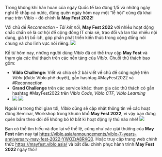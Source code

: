 Trong không khí hân hoan của ngày Quốc tế lao động 1/5 và những ngày nghỉ lễ khắp cả nước, đừng quên ngày hôm nay một “lễ hội” cũng đã khai mạc trên Viblo - đó chính là **May Fest 2022!**

Với chủ đề *Reconnection - Tái kết nối*, **May Fest 2022** với nhiều hoạt động chắc chắn sẽ là cơ hội để cộng đồng IT chia sẻ, trao đổi và lan tỏa nhiều nội dung, giá trị bổ ích, góp phần phát triển kiến thức trong cộng đồng nói chung và cho lĩnh vực nói riêng.
![](https://images.viblo.asia/ecdf50ad-973e-4f21-b4ec-c2161b8dfd93.png)

Kể từ hôm nay, những người dùng *Viblo* đã có thể truy cập **May Fest** và tham gia các thử thách trên các nền tảng của *Viblo*. Chuỗi thử thách bao gồm:
* **Viblo Challenge:** Viết và chia sẻ 2 bài viết về chủ đề công nghệ trên *Viblo* (được Viblo phê duyệt), gắn hashtag #MayFest2022 và #Reconnection
* **Grand Challenge** trên các service khác: tham gia các thử thách có gắn hashtag #MayFest2022 trên *Viblo Code, Viblo CTF, Viblo Learning*
* ![](https://images.viblo.asia/ca36a9ac-61b2-40b9-9019-6b1073bfd30e.png)
![](https://images.viblo.asia/daafed39-718d-48a2-8551-be5a345ea2ff.png)

Ngoài ra trong thời gian tới, *Viblo* cũng sẽ cập nhật thông tin về các hoạt động Seminar, Workshop trong khuôn khổ **May Fest 2022**, vì vậy bạn đừng quên bấm theo dõi để không bỏ lỡ bất kì hoạt động lý thú nào nhé!
![](https://images.viblo.asia/02d5b9de-9a07-482a-99b0-2f67ce266b6d.png)

Bạn có thể tìm hiểu và đọc lại về thể lệ, cũng như các giải thưởng của **May Fest** năm nay tại https://viblo.asia/announcements/viblo-7-years-anniversary-may-fest-2022-YWOZrA8RKQ0. Hoặc truy cập trang web chính thức https://mayfest.viblo.asia/ và bắt đầu chinh phục hành trình **May Fest 2022** ngay thôi!